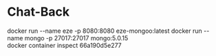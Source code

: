 # Chat-Back

docker run --name eze -p 8080:8080  eze-mongoo:latest
docker run --name mongo -p 27017:27017 mongo:5.0.15  
docker container inspect 66a190d5e277
